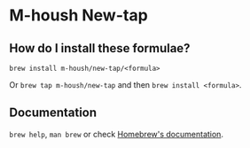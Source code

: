 # M-housh New-tap

## How do I install these formulae?

`brew install m-housh/new-tap/<formula>`

Or `brew tap m-housh/new-tap` and then `brew install <formula>`.

## Documentation

`brew help`, `man brew` or check [Homebrew's documentation](https://docs.brew.sh).
